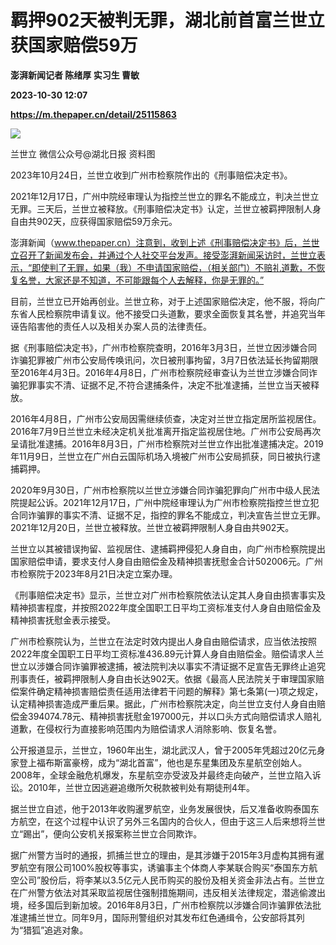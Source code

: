 # 羁押902天被判无罪，湖北前首富兰世立获国家赔偿59万
**澎湃新闻记者 陈绪厚 实习生 曹敏**

**2023-10-30 12:07**

**https://m.thepaper.cn/detail/25115863**

![](https://imagecloud.thepaper.cn/thepaper/image/276/226/637.jpg)

兰世立 微信公众号@湖北日报 资料图

2023年10月24日，兰世立收到广州市检察院作出的《刑事赔偿决定书》。

2021年12月17日，广州中院经审理认为指控兰世立的罪名不能成立，判决兰世立无罪。三天后，兰世立被释放。《刑事赔偿决定书》认定，兰世立被羁押限制人身自由共902天，应获得国家赔偿59万余元。

澎湃新闻（www.thepaper.cn）注意到，收到上述《刑事赔偿决定书》后，兰世立召开了新闻发布会，并通过个人社交平台发声。接受澎湃新闻采访时，兰世立表示，“即使判了无罪，如果（我）不申请国家赔偿，（相关部门）不赔礼道歉，不恢复名誉，大家还是不知道，不可能跟每个人去解释，你是无罪的。”

目前，兰世立已开始再创业。兰世立称，对于上述国家赔偿决定，他不服，将向广东省人民检察院申请复议。他不接受口头道歉，要求全面恢复其名誉，并追究当年诬告陷害他的责任人以及相关办案人员的法律责任。

据《刑事赔偿决定书》，广州市检察院查明，2016年3月3日，兰世立因涉嫌合同诈骗犯罪被广州市公安局传唤讯问，次日被刑事拘留，3月7日依法延长拘留期限至2016年4月3日。2016年4月8日，广州市检察院经审查认为兰世立涉嫌合同诈骗犯罪事实不清、证据不足,不符合逮捕条件，决定不批准逮捕，兰世立当天被释放。

2016年4月8日，广州市公安局因需继续侦查，决定对兰世立指定居所监视居住。2016年7月9日兰世立未经决定机关批准离开指定监视居住地。广州市公安局再次呈请批准逮捕。2016年8月3日，广州市检察院对兰世立作出批准逮捕决定。2019年11月9日，兰世立在广州白云国际机场入境被广州市公安局抓获，同日被执行逮捕羁押。

2020年9月30日，广州市检察院以兰世立涉嫌合同诈骗犯罪向广州市中级人民法院提起公诉。2021年12月17日，广州中院经审理认为广州市检察院指控兰世立犯合同诈骗罪的事实不清、证据不足，指控的罪名不能成立，判决宣告兰世立无罪。2021年12月20日，兰世立被释放。兰世立被羁押限制人身自由共902天。

兰世立以其被错误拘留、监视居住、逮捕羁押侵犯人身自由，向广州市检察院提出国家赔偿申请，要求支付人身自由赔偿金及精神损害抚慰金合计502006元。广州市检察院于2023年8月21日决定立案办理。

《刑事赔偿决定书》显示，兰世立对广州市检察院依法认定其人身自由损害事实及精神损害程度，并按照2022年度全国职工日平均工资标准支付人身自由赔偿金及精神损害抚慰金表示接受。

广州市检察院认为，兰世立在法定时效内提出人身自由赔偿请求，应当依法按照2022年度全国职工日平均工资标准436.89元计算人身自由赔偿金。赔偿请求人兰世立以涉嫌合同诈骗罪被逮捕，被法院判决以事实不清证据不足宣告无罪终止追究刑事责任，被羁押限制人身自由长达902天。依据《最高人民法院关于审理国家赔偿案件确定精神损害赔偿责任适用法律若干问题的解释》第七条第(一)项之规定，认定精神损害造成严重后果。据此，广州市检察院决定，向兰世立支付人身自由赔偿金394074.78元、精神损害抚慰金197000元，并以口头方式向赔偿请求人赔礼道歉，在侵权行为直接影响范围内为赔偿请求人消除影响、恢复名誉。

公开报道显示，兰世立，1960年出生，湖北武汉人，曾于2005年凭超过20亿元身家登上福布斯富豪榜，成为“湖北首富”，他也是东星集团及东星航空创始人。2008年，全球金融危机爆发，东星航空亦受波及并最终走向破产，兰世立陷入诉讼。2010年，兰世立因逃避追缴所欠税款被判处有期徒刑4年。

据兰世立自述，他于2013年收购暹罗航空，业务发展很快，后又准备收购泰国东方航空，在这个过程中认识了另外三名国内的合伙人，但由于这三人后来想将兰世立“踢出”，便向公安机关报案称兰世立合同欺诈。

据广州警方当时的通报，抓捕兰世立的理由，是其涉嫌于2015年3月虚构其拥有暹罗航空有限公司100%股权等事实，诱骗事主个体商人李某联合购买“泰国东方航空公司”股份后，将李某以3.5亿元人民币购买的股份及相关资金非法占有。兰世立在广州警方依法对其采取监视居住强制措施期间，违反相关法律规定，潜逃偷渡出境，经多国后到新加坡。2016年8月3日，广州市检察院以涉嫌合同诈骗罪依法批准逮捕兰世立。同年9月，国际刑警组织对其发布红色通缉令，公安部将其列为“猎狐”追逃对象。